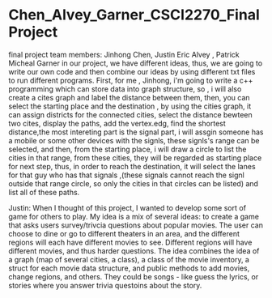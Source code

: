# Chen_Alvey_Garner_CSCI2270_FinalProject
final project
team members: Jinhong Chen, Justin Eric Alvey , Patrick Micheal Garner
in our project, we have different ideas, thus, we are going to write our own 
code and then combine our ideas by using different txt files to run different programs.
 First, for me , Jinhong, i'm going to write a c++ programming which can store 
data into graph structure, so , i will also create a cites graph and label the 
distance between them, then, you can select the starting place and the destination
, by using the cities graph, it can assign districts for the connected cities, 
select the distance bewteen two cites, display the paths, add the vertex.edg, find 
the shortest distance,the most intereting part is the signal part, i will assgin 
someone has a mobile or some other devices with the signls, these signls's range can 
be selected, and then, from the starting place, i will draw a circle to list the 
cities in that range, from these cities, they will be regarded as starting place 
for next step, thus, in order to reach the destination, it will select the lanes 
for that guy who has that signals ,(these signals cannot reach the signl outside that 
range circle, so only the cities in that circles can be listed) and list all of these 
paths. 

Justin: When I thought of this project, I wanted to develop some sort of game for others to play.
My idea is a mix of several ideas: to create a game that asks users survey/trivcia questions about
popular movies. The user can choose to dine or go to different theaters in an area, and the different 
regions will each have different movies to see. Different regions will have different movies, and 
thus harder questions. The idea combines the idea of a graph (map of several cities, a class), a class
of the movie inventory, a struct for each movie data structure, and public methods to add movies, 
change regions, and others. They could be songs - like guess the lyrics, or stories where you answer
trivia questoins about the story.  

